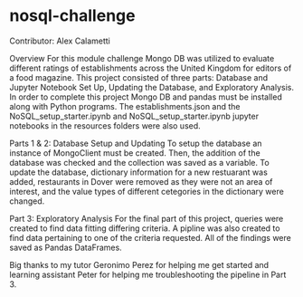 # nosql-challenge

Contributor: Alex Calametti 

Overview
For this module challenge Mongo DB was utilized to evaluate different ratings of establishments across the United Kingdom for editors of a food magazine. This project consisted of three parts: Database and Jupyter Notebook Set Up, Updating the Database, and Exploratory Analysis. In order to complete this project Mongo DB and pandas must be installed along with Python programs. The establishments.json and the NoSQL_setup_starter.ipynb and NoSQL_setup_starter.ipynb jupyter notebooks in the resources folders were also used. 

Parts 1 & 2: Database Setup and Updating
To setup the database an instance of MongoClient must be created. Then, the addition of the database was checked and the collection was saved as a variable. To update the database, dictionary information for a new restuarant was added, restaurants in Dover were removed as they were not an area of interest, and the value types of different cetegories in the dictionary were changed. 

Part 3: Exploratory Analysis
For the final part of this project, queries were created to find data fitting differing criteria. A pipline was also created to find data pertaining to one of the criteria requested. All of the findings were saved as Pandas DataFrames. 

Big thanks to my tutor Geronimo Perez for helping me get started and learning assistant Peter for helping me troubleshooting the pipeline in Part 3. 
